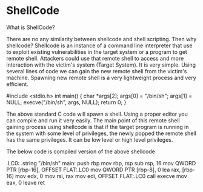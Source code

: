 # ShellCode

What is ShellCode?

There are no any similarity between shellcode and shell scripting. Then why shellcode? Shellcode is an instance of a command line interpreter that use to exploit existing vulnerabilities in the target system or a program to get remote shell. Attackers could use that remote shell to access and more interaction with the victim's system (Target System). It is very simple. Using several lines of code we can gain the new remote shell from the victim's machine. Spawning new remote shell is a very lightweight process and very efficient.

#include <stdio.h>
int main()
{
	char *args[2];
	args[0] = "/bin/sh";
	args[1] = NULL;
	execve("/bin/sh", args, NULL);
	return 0;
}

The above standard C code will spawn a shell. Using a proper editor you can compile and run it very easily. The main point of this remote shell gaining process using shellcode is that if the target program is running in the system with some level of privileges, the newly popped the remote shell has the same privileges. It can be low level or high level privileges.

The below code is compiled version of the above shellcode

.LC0:
        .string "/bin/sh"
main:
        push    rbp
        mov     rbp, rsp
        sub     rsp, 16
        mov     QWORD PTR [rbp-16], OFFSET FLAT:.LC0
        mov     QWORD PTR [rbp-8], 0
        lea     rax, [rbp-16]
        mov     edx, 0
        mov     rsi, rax
        mov     edi, OFFSET FLAT:.LC0
        call    execve
        mov     eax, 0
        leave
        ret
	
